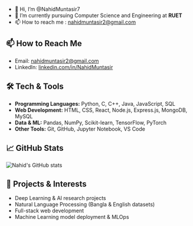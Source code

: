 - 👋 Hi, I’m @NahidMuntasir7
- 🌱 I’m currently pursuing Computer Science and Engineering at **RUET**
- 📫 How to reach me : nahidmuntasir2@gmail.com


## 📫 How to Reach Me
- Email: [nahidmuntasir2@gmail.com](mailto:nahidmuntasir2@gmail.com)  
- LinkedIn: [linkedin.com/in/NahidMuntasir](https://www.linkedin.com/in/nahid-muntasir-rifat/)  

## 🛠️ Tech & Tools
- **Programming Languages:** Python, C, C++, Java, JavaScript, SQL  
- **Web Development:** HTML, CSS, React, Node.js, Express.js, MongoDB, MySQL  
- **Data & ML:** Pandas, NumPy, Scikit-learn, TensorFlow, PyTorch  
- **Other Tools:** Git, GitHub, Jupyter Notebook, VS Code  



## 📈 GitHub Stats
![Nahid's GitHub stats](https://github-readme-stats.vercel.app/api?username=NahidMuntasir7&show_icons=true&theme=tokyonight)
## 🚀 Projects & Interests
- Deep Learning & AI research projects  
- Natural Language Processing (Bangla & English datasets)  
- Full-stack web development  
- Machine Learning model deployment & MLOps

